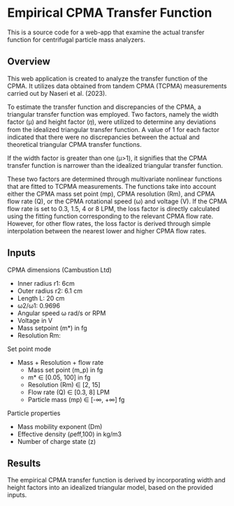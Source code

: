 # Empirical CPMA Transfer Function
This is a source code for a web-app that examine the actual transfer function for centrifugal particle mass analyzers.


## Overview
This web application is created to analyze the transfer function of the CPMA. It utilizes data obtained from tandem CPMA (TCPMA) measurements carried out by Naseri et al. (2023).

To estimate the transfer function and discrepancies of the CPMA, a triangular transfer function was employed. Two factors, namely the width factor (μ) and height factor (𝜂), were utilized to determine any deviations from the idealized triangular transfer function. A value of 1 for each factor indicated that there were no discrepancies between the actual and theoretical triangular CPMA transfer functions.

If the width factor is greater than one (μ>1), it signifies that the CPMA transfer function is narrower than the idealized triangular transfer function.

These two factors are determined through multivariate nonlinear functions that are fitted to TCPMA measurements. The functions take into account either the CPMA mass set point (mp), CPMA resolution (Rm), and CPMA flow rate (Q), or the CPMA rotational speed (ω) and voltage (V). If the CPMA flow rate is set to 0.3, 1.5, 4 or 8 LPM, the loss factor is directly calculated using the fitting function corresponding to the relevant CPMA flow rate. However, for other flow rates, the loss factor is derived through simple interpolation between the nearest lower and higher CPMA flow rates.

## Inputs
CPMA dimensions (Cambustion Ltd)
- Inner radius r1: 6cm
- Outer radius r2: 6.1 cm
- Length L: 20 cm
- ω2/ω1: 0.9696
- Angular speed ω rad/s or RPM
- Voltage in V
- Mass setpoint (m*) in fg
- Resolution Rm:

Set point mode
- Mass + Resolution + flow rate
    - Mass set point (m_p) in fg
    - m* ∈ [0.05, 100] in fg
    - Resolution (Rm) ∈ [2, 15]
    - Flow rate (Q) ∈ [0.3, 8] LPM
    - Particle mass (mp) ∈ [-∞, +∞] fg

Particle properties
- Mass mobility exponent (Dm)
- Effective density (ρeff,100) in kg/m3
- Number of charge state (z)


## Results
The empirical CPMA transfer function is derived by incorporating width and height factors into an idealized triangular model, based on the provided inputs.
